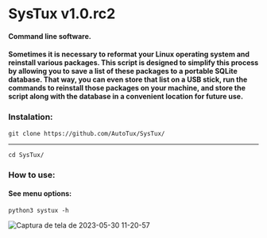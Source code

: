 # SysTux  v1.0.rc2

#### Command line software.

#### Sometimes it is necessary to reformat your Linux operating system and reinstall various packages. This script is designed to simplify this process by allowing you to save a list of these packages to a portable SQLite database. That way, you can even store that list on a USB stick, run the commands to reinstall those packages on your machine, and store the script along with the database in a convenient location for future use.



### Instalation:

    git clone https://github.com/AutoTux/SysTux/
    
----------

    cd SysTux/
    
### How to use:

#### See menu options:

    python3 systux -h
    
![Captura de tela de 2023-05-30 11-20-57](https://github.com/AutoTux/SysTux-v1.0.a3/assets/79322362/da56cef2-6a56-46d9-b811-3aa0b3e7f20e)

